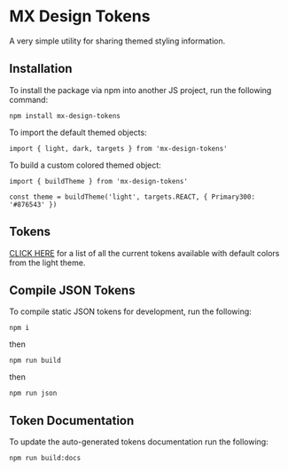 # MX Design Tokens

A very simple utility for sharing themed styling information.

## Installation

To install the package via npm into another JS project, run the following command:

```
npm install mx-design-tokens
```

To import the default themed objects:

```
import { light, dark, targets } from 'mx-design-tokens'
```

To build a custom colored themed object:

```
import { buildTheme } from 'mx-design-tokens'

const theme = buildTheme('light', targets.REACT, { Primary300: '#876543' })
```

## Tokens

[CLICK HERE](docs/tokens.md) for a list of all the current tokens available with default colors from the light theme.

## Compile JSON Tokens

To compile static JSON tokens for development, run the following:

```
npm i
```

then

```
npm run build
```

then

```
npm run json
```

## Token Documentation

To update the auto-generated tokens documentation run the following:

```
npm run build:docs
```
